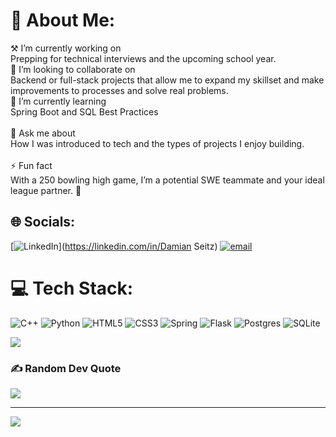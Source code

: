 # 💫 About Me:
⚒ I’m currently working on<br>Prepping for technical interviews and the upcoming school year.<br>🤝 I’m looking to collaborate on<br>Backend or full-stack projects that allow me to expand my skillset and make improvements to processes and solve real problems.<br>🌱 I’m currently learning<br>Spring Boot and SQL Best Practices <br><br>💬 Ask me about<br>How I was introduced to tech and the types of projects I enjoy building.<br><br>⚡ Fun fact<br>With a 250 bowling high game, I’m a potential SWE teammate and your ideal league partner. 🎳


## 🌐 Socials:
[![LinkedIn](https://img.shields.io/badge/LinkedIn-%230077B5.svg?logo=linkedin&logoColor=white)](https://linkedin.com/in/Damian Seitz) [![email](https://img.shields.io/badge/Email-D14836?logo=gmail&logoColor=white)](mailto:damesei@umich.edu) 

# 💻 Tech Stack:
![C++](https://img.shields.io/badge/c++-%2300599C.svg?style=for-the-badge&logo=c%2B%2B&logoColor=white) ![Python](https://img.shields.io/badge/python-3670A0?style=for-the-badge&logo=python&logoColor=ffdd54) ![HTML5](https://img.shields.io/badge/html5-%23E34F26.svg?style=for-the-badge&logo=html5&logoColor=white) ![CSS3](https://img.shields.io/badge/css3-%231572B6.svg?style=for-the-badge&logo=css3&logoColor=white) ![Spring](https://img.shields.io/badge/spring-%236DB33F.svg?style=for-the-badge&logo=spring&logoColor=white) ![Flask](https://img.shields.io/badge/flask-%23000.svg?style=for-the-badge&logo=flask&logoColor=white) ![Postgres](https://img.shields.io/badge/postgres-%23316192.svg?style=for-the-badge&logo=postgresql&logoColor=white) ![SQLite](https://img.shields.io/badge/sqlite-%2307405e.svg?style=for-the-badge&logo=sqlite&logoColor=white)

![](https://github-readme-stats.vercel.app/api/top-langs/?username=damesei&theme=dark&hide_border=true&include_all_commits=true&count_private=false&layout=compact)

### ✍️ Random Dev Quote
![](https://quotes-github-readme.vercel.app/api?type=horizontal&theme=radical)

---
[![](https://visitcount.itsvg.in/api?id=damesei&icon=0&color=0)](https://visitcount.itsvg.in)

<!-- Proudly created with GPRM ( https://gprm.itsvg.in ) -->
